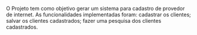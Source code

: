 O Projeto tem como objetivo gerar um sistema para cadastro de provedor de internet.
As funcionalidades implementadas foram: cadastrar os clientes; salvar os clientes cadastrados; fazer uma pesquisa dos clientes cadastrados.
